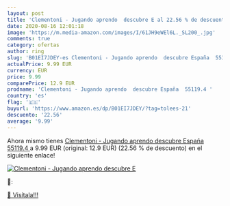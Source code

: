 ```yaml
---
layout: post
title: 'Clementoni - Jugando aprendo  descubre E al 22.56 % de descuento'
date: 2020-08-16 12:01:18
image: 'https://m.media-amazon.com/images/I/61JH9eWEl6L._SL200_.jpg'
comments: true
category: ofertas
author: ring
slug: 'B01EI7JDEY-es Clementoni - Jugando aprendo  descubre España  55119.4 '
actualPrice: 9.99 EUR
currency: EUR
price: 9.99
comparePrice: 12.9 EUR
prodname: 'Clementoni - Jugando aprendo  descubre España  55119.4 '
country: 'es'
flag: '🇪🇸'
buyurl: 'https://www.amazon.es/dp/B01EI7JDEY/?tag=tolees-21'
descuento: '22.56'
average: '9.99'
---
```


Ahora mismo tienes [Clementoni - Jugando aprendo  descubre España  55119.4 ](https://www.amazon.es/dp/B01EI7JDEY/?tag=tolees-21) a 9.99 EUR (original: 12.9 EUR) (22.56 %  de descuento) en el siguiente enlace!

[![Clementoni - Jugando aprendo  descubre E](https://m.media-amazon.com/images/I/61JH9eWEl6L._SL200_.jpg)](https://www.amazon.es/dp/B01EI7JDEY/?tag=tolees-21)

🔎:


[🛒 Visítala!!!](https://www.amazon.es/dp/B01EI7JDEY/?tag=tolees-21)
